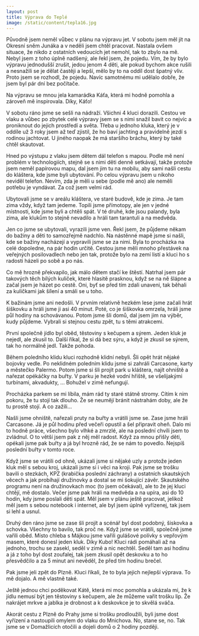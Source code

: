 ```yaml
---
layout: post
title: Výprava do Teplé
image: /static/content/tepla16.jpg
---
```


Původně jsem neměl vůbec v plánu na výpravu jet. V sobotu jsem měl jít na Okresní sněm Junáka a v neděli jsem chtěl pracovat. Nastala ovšem situace, že nikdo z ostatních vedoucích jet nemohl, tak to zbylo na mě. Nebyl jsem z toho úplně nadšený, ale řekl jsem, že pojedu. Vím, že by bylo výpravu jednodušší zrušit, jedou jenom 4 děti, ale pokud bychom akce rušili a nesnažili se je dělat častěji a lepší, mělo by to na oddíl dost špatný vliv. Proto jsem se rozhodl, že pojedu. Navíc samotnému mi udělalo dobře, že jsem byl pár dní bez počítače.

Na výpravu se mnou jela kamarádka Káťa, která mi hodně pomohla a zároveň mě inspirovala. Díky, Káťo!

V sobotu ráno jsme se sešli na nádraží. Všichni 4 kluci dorazili. Cestou ve vlaku a vůbec po zbytek celé výpravy jsem se s nimi snažil bavit co nejvíc a proniknout do jejich prostředí a světa. Třeba u jednoho kluka, který je v oddíle už 3 roky jsem až teď zjistil, že ho baví jachting a pravidelně jezdí s rodinou jachtovat. U jiného naopak že má staršího bráchu, který by také chtěl skautovat.

Hned po výstupu z vlaku jsem dětem dál telefon s mapou. Podle mě není problém v technologiích, stejně se s nimi děti denně setkávají, takže protože jsem neměl papírovou mapu, dal jsem jim tu na mobilu, aby sami našli cestu do kláštera, kde jsme byli ubytování. Po celou výpravu jsem u nikoho neviděl telefon. Nevím, zda je měli u sebe (podle mě ano) ale neměli potřebu je vyndávat. Za což jsem velmi rád.

Ubytovali jsme se v areálu kláštera, ve staré budově, kde je zima. Je tam zima vždy, když tam jedeme. Topili jsme přímotopy, ale jen v jedné místnosti, kde jsme byli a chtěli spát. V té druhé, kde jsou palandy, byla zima, ale klukům to stejně nevadilo a hráli tam tarantuli a na medvěda.

Jen co jsme se ubytovali, vyrazili jsme ven. Řekl jsem, že půjdeme někam do bažiny a děti to samozřejmě nadchlo. Na nástěnné mapě jsme si našli, kde se bažiny nacházejí a vypravili jsme se za nimi. Byla to procházka na celé dopoledne, na pár hodin určitě. Cestou jsme měli mnoho přestávek na veřejných posilovadlech nebo jen tak, protože bylo na zemí listí a kluci ho s radosti házeli po sobě a po nás.

Co mě hrozně překvapilo, jak málo dětem stačí ke štěstí. Natrhal jsem pár takových těch bílých kuliček, které hlasitě prasknou, když se na ně šlápne a začal jsem je házet po cestě. Oni, byť se před tím zdali unaveni, tak běhali za kuličkami jak šílení a smáli se u toho.

K bažinám jsme ani nedošli. V prvním relativně hezkém lese jsme začali hrát šiškovku a hráli jsme ji asi 40 minut. Poté, co je šiškovka omrzela, hráli jsme půl hodiny na schovávanou. Potom jsme šli domů, dal jsem jim na výběr, kudy půjdeme. Vybrali si stejnou cestu zpět, tu s těmi atrakcemi.

První společně jídlo byl oběd, těstoviny s kečupem a sýrem. Jeden kluk je nejedl, ale zkusil to. Další říkal, že si dá bez sýru, a když je zkusil se sýrem, tak ho normálně jedl. Takže pohoda.

Během poledního klidu kluci rozhodně klidní nebyli. Šli opět hrát nějaké bojovky vedle. Po neklidném poledním klidu jsme si zahráli Carcasone, karty a městečko Palermo. Potom jsme si šli projít park u kláštera, najít ohniště a nařezat opékáčky na buřty. V parku je hezké vodní hřiště, se všelijakými turbínami, akvadukty, … Bohužel v zimě nefungují.

Procházka parkem se mi líbila, mám rád ty staré státně stromy. Cítím k nim pokoru, že tu stojí tak dlouho. Že se neumějí bránit nástrahám doby, ale že tu prostě stojí. A co zažili...

Našli jsme ohniště, nařezali pruty na buřty a vrátili jsme se. Zase jsme hráli Carcasone. Já je půl hodinu před večeři opustil a šel připravit oheň. Dalo mi to hodně práce, všechno bylo vlhké a zmrzlé, ale na poslední chvíli jsem to zvládnul. O to větší jsem pak z něj měl radost. Když za mnou přišly děti, opékali jsme pak buřty a já byl hrozně rád, že se nám to povedlo. Nejspíš poslední buřty v tomto roce.

Když jsme se vrátili od ohně, ukázali jsme si nějaké uzly a protože jeden kluk měl s sebou kroj, ukázali jsme si i věci na kroji. Pak jsme se trošku bavili o stezkách, KPZ (krabička poslední záchrany) a ostatních skautských věcech a jak probíhají družinovky a dostal se mi šokující závěr. Skautského programu není na družinovkach moc (to jsem očekával), ale to že jej kluci chtějí, mě dostalo. Večer jsme pak hráli na medvěda a na upíra, asi do 10 hodin, kdy jsme poslali děti spát. Měl jsem v plánu ještě pracovat, jelikož měl jsem s sebou notebook i internet, ale byl jsem úplně vyřízenej, tak jsem si lehl a usnul.

Druhý den ráno jsme se zase šli projít a scénář byl dost podobný, šiskovka a schovka. Všechny to bavilo, tak proč ne. Když jsme se vrátili, společně jsme vařili oběd. Místo chleba s Májkou jsme vařili gulášové polívky s vepřovým masem, které donesl jeden kluk. Díky Kubo! Kluci rádi pomáhali až na jednoho, trochu se zasekl, seděl v zimě a nic nechtěl. Seděl tam asi hodinu a já z toho byl dost zoufalej, tak jsem zkusil opět deskovku a to ho přesvědčilo a za 5 minut ani nevěděl, že před tím hodinu brečel.

Pak jsme jeli zpět do Plzně. Kluci říkali, že to byla jejich nejlepší výprava. To mě dojalo. A mě vlastně také.

Ještě jednou chci poděkovat Kátě, která mi moc pomohla a ukázala mi, že k jídlu nemusí být jen těstoviny s kečupem, ale že můžeme vařit trošku lip. Že nakrájet mrkve a jablka je drobnost a k deskovkce je to skvělá sváča.

Akorát cestu z Plzně do Prahy jsme si trošku prodloužili, byli jsme dost vyřízení a nastoupili omylem do vlaku do Mnichova. No, stane se, no. Tak jsme se v Domažlicích otočili a dojeli domů o 2 hodiny později.

